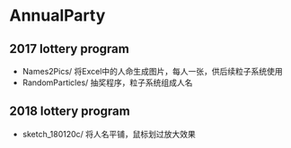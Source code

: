 # AnnualParty

## 2017 lottery program

* Names2Pics/ 将Excel中的人命生成图片，每人一张，供后续粒子系统使用
* RandomParticles/ 抽奖程序，粒子系统组成人名

## 2018 lottery program

* sketch_180120c/ 将人名平铺，鼠标划过放大效果

